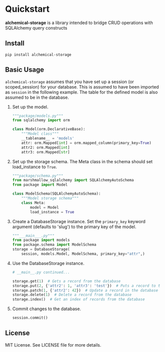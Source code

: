 # Quickstart


__alchemical-storage__ is a library intended to bridge CRUD operations with SQLAlchemy query constructs

## Install
```pip install alchemical-storage```

## Basic Usage
`alchemical-storage` assumes that you have set up a session (or scoped_session) for your database. This is assumed to have been imported as `session` in the following example. The table for the defined model is also assumed to be in the database.

1. Set up the model.

    ```python
    """package/models.py"""
    from sqlalchemy import orm

    class Model(orm.DeclarativeBase):
        """Model class"""
        __tablename__ = 'models'
        attr: orm.Mapped[int] = orm.mapped_column(primary_key=True)
        attr2: orm.Mapped[int]
        attr3: orm.Mapped[str]
    ```

2. Set up the storage schema. The Meta class in the schema should set load_instance to `True`.

    ```python
    """package/schema.py"""
    from marshmallow_sqlalchemy import SQLAlchemyAutoSchema
    from package import Model

    class ModelSchema(SQLAlchemyAutoSchema):
        """Model storage schema"""
        class Meta:
            model = Model
            load_instance = True
    ```

3. Create a DatabaseStorage instance. Set the `primary_key` keyword argument (defaults to 'slug') to the primary key of the model.

    ```python
    """___main___.py"""
    from package import models
    from package.schema import ModelSchema
    storage = DatabaseStorage(
        session, models.Model, ModelSchema, primary_key="attr",)
    ```

4. Use the DatabaseStorage instance.

    ```python
    # __main__.py continued...

    storage.get(1)  # Gets a record from the database
    storage.put(2, {'attr2': 1, 'attr3': 'test'})  # Puts a record to the database
    storage.patch(1, {'attr2': 42})  # Update a record in the database
    storage.delete(1)  # Delete a record from the database
    storage.index()  # Get an index of records from the database
    ```

5. Commit changes to the database.

    ```python
    session.commit()
    ```

## License
MIT License. See LICENSE file for more details.